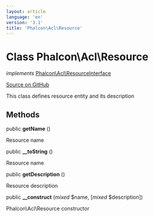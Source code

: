 ```yaml
---
layout: article
language: 'en'
version: '3.1'
title: 'Phalcon\Acl\Resource'
---
```

# Class **Phalcon\Acl\Resource**

*implements* [Phalcon\Acl\ResourceInterface](/3.1/en/api/Phalcon_Acl_ResourceInterface)

<a href="https://github.com/phalcon/cphalcon/tree/v3.1.0/phalcon/acl/resource.zep" class="btn btn-default btn-sm">Source on GitHub</a>

This class defines resource entity and its description


## Methods
public  **getName** ()

Resource name



public  **__toString** ()

Resource name



public  **getDescription** ()

Resource description



public  **__construct** (*mixed* $name, [*mixed* $description])

Phalcon\Acl\Resource constructor



